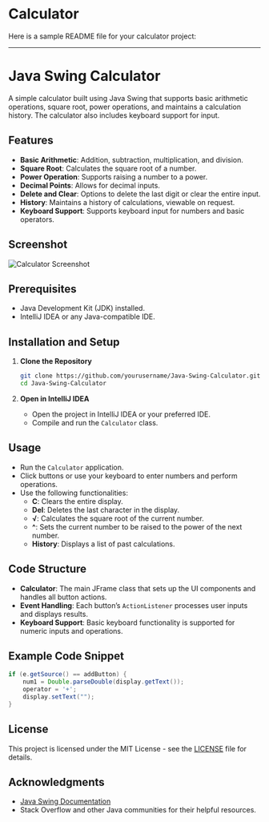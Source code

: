 # Calculator
Here is a sample README file for your calculator project:

---

# Java Swing Calculator

A simple calculator built using Java Swing that supports basic arithmetic operations, square root, power operations, and maintains a calculation history. The calculator also includes keyboard support for input.

## Features

- **Basic Arithmetic**: Addition, subtraction, multiplication, and division.
- **Square Root**: Calculates the square root of a number.
- **Power Operation**: Supports raising a number to a power.
- **Decimal Points**: Allows for decimal inputs.
- **Delete and Clear**: Options to delete the last digit or clear the entire input.
- **History**: Maintains a history of calculations, viewable on request.
- **Keyboard Support**: Supports keyboard input for numbers and basic operators.

## Screenshot
![Calculator Screenshot](path_to_screenshot_image)

## Prerequisites

- Java Development Kit (JDK) installed.
- IntelliJ IDEA or any Java-compatible IDE.

## Installation and Setup

1. **Clone the Repository**
   ```bash
   git clone https://github.com/yourusername/Java-Swing-Calculator.git
   cd Java-Swing-Calculator
   ```

2. **Open in IntelliJ IDEA**
   - Open the project in IntelliJ IDEA or your preferred IDE.
   - Compile and run the `Calculator` class.

## Usage

- Run the `Calculator` application.
- Click buttons or use your keyboard to enter numbers and perform operations.
- Use the following functionalities:
  - **C**: Clears the entire display.
  - **Del**: Deletes the last character in the display.
  - **√**: Calculates the square root of the current number.
  - **^**: Sets the current number to be raised to the power of the next number.
  - **History**: Displays a list of past calculations.

## Code Structure

- **Calculator**: The main JFrame class that sets up the UI components and handles all button actions.
- **Event Handling**: Each button’s `ActionListener` processes user inputs and displays results.
- **Keyboard Support**: Basic keyboard functionality is supported for numeric inputs and operations.

## Example Code Snippet

```java
if (e.getSource() == addButton) {
    num1 = Double.parseDouble(display.getText());
    operator = '+';
    display.setText("");
}
```

## License

This project is licensed under the MIT License - see the [LICENSE](LICENSE) file for details.

## Acknowledgments

- [Java Swing Documentation](https://docs.oracle.com/javase/tutorial/uiswing/)
- Stack Overflow and other Java communities for their helpful resources.
